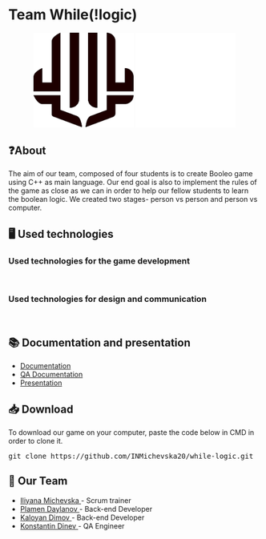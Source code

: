# Team While(!logic)

<p align = "center">
    <img src = "Design/Logo.png#gh-light-mode-only" alt="logo" width=200px/>
    <img src = "Design/Logo-v2.png#gh-light-dark-only" alt="logo" width=200px/>
</p>

## ❓About
<p>The aim of our team, composed of four students is to create Booleo game using C++ as main language. Our end goal is also to implement the rules of the game as close as we can in order to help our fellow students to learn the boolean logic. We created two stages- person vs person and person vs computer.</p>

## 🖥️ Used technologies
### Used technologies for the game development
<p align="left">
    <img src="" alt="" width=48px />
</p>

### Used technologies for design and communication
<p align="left">
    <img src="" alt="" width=48px />
</p>


## 📚 Documentation and presentation
- [Documentation]()
- [QA Documentation]()
- [Presentation]()

## 📥 Download
<p> To download our game on your computer, paste the code below in CMD in order to clone it.</p>
<pre>git clone https://github.com/INMichevska20/while-logic.git</pre>

## 🧒 Our Team
- <a href = "https://github.com/INMichevska20"> Iliyana Michevska </a> - Scrum trainer
- <a href = "https://github.com/PRDaylanov20"> Plamen Daylanov </a> - Back-end Developer
- <a href = "https://github.com/KHDimov20"> Kaloyan Dimov </a> - Back-end Developer
- <a href = "https://github.com/KKDinev20"> Konstantin Dinev </a> - QA Engineer

